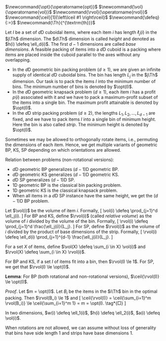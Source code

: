 <span class="invisible">
$\newcommand{\opt}{\operatorname{opt}}$
$\newcommand{\vol}{\operatorname{vol}}$
$\newcommand{\rvol}{\operatorname{rvol}}$
$\newcommand{\ceil}[1]{\left\lceil #1 \right\rceil}$
$\newcommand{\defeq}{:=}$
$\newcommand{\Th}{^{\textrm{th}}}$
</span>

Let $I$ be a set of $d$D cuboidal items, where each item $i$
has length $\ell_j(i)$ in the $j\Th$ dimension.
The $d\Th$ dimension is called *height* and denoted as $h(i) \defeq \ell_d(i)$.
The first $d-1$ dimensions are called *base dimensions*.
A feasible packing of items into a $d$D cuboid is a packing where items are
placed inside the cuboid parallel to the axes without any overlapping.

* In the $d$D geometric bin packing problem ($d \ge 1$),
we are given an infinite supply of identical $d$D cuboidal bins.
The bin has length $L_j$ in the $j\Th$ dimension.
Our task is to pack the items $I$ into the minimum number of bins.
The minimum number of bins is denoted by $\opt(I)$.
* In the $d$D geometric knapsack problem ($d \ge 1$),
each item $i$ has a profit $p(i)$ associated with it
and we have to pack a maximum-profit subset of the items into a single bin.
The maximum profit attainable is denoted by $\opt(I)$.
* In the $d$D strip packing problem ($d \ge 2$),
the lengths $L_1, L_2, \ldots, L_{d-1}$ are fixed,
and we have to pack items $I$ into a single bin of minimum height.
Here the bin is also called *strip*.
The minimum height is denoted by $\opt(I)$.

Sometimes we may be allowed to orthogonally rotate items,
i.e., permuting the dimensions of each item.
Hence, we get multiple variants of geometric BP, KS, SP
depending on which orientations are allowed.

Relation between problems (non-rotational versions):

* $d$D geometric BP generalizes $(d-1)$D geometric BP.
* $d$D geometric KS generalizes $(d-1)$D geometric KS.
* $d$D SP generalizes $(d-1)$D SP.
* 1D geometric BP is the classical bin packing problem.
* 1D geometric KS is the classical knapsack problem.
* When all items in a $d$D SP instance have the same height, we get the $(d-1)$D BP problem.

Let $\vol(i)$ be the volume of item $i$. Formally,
\[ \vol(i) \defeq \prod_{j=1}^d \ell_j(i). \]
For BP and KS, define $\rvol(i)$ (called *relative volume*) as the volume of $i$
divided by the volume of the bin. Formally,
\[ \rvol(i) \defeq \prod_{j=1}^d \frac{\ell_j(i)}{L_j}. \]
For SP, define $\rvol(i)$ as the volume of $i$
divided by the product of base dimensions of the strip. Formally,
\[ \rvol(i) \defeq \ell_d(i) \prod_{j=1}^{d-1} \frac{\ell_j(i)}{L_j}. \]

For a set $X$ of items, define $\vol(X) \defeq \sum_{i \in X} \vol(i)$
and $\rvol(X) \defeq \sum_{i \in X} \rvol(i)$.

For BP and KS, if a set $I$ of items fit into a bin, then $\rvol(I) \le 1$.
For SP, we get that $\rvol(I) \le \opt(I)$.

**Lemma**: For BP (both rotational and non-rotational versions), $\ceil{\rvol(I)} \le \opt(I)$.

*Proof*. Let $m = \opt(I)$.
Let $B_i$ be the items in the $i\Th$ bin in the optimal packing.
Then $\rvol(B_i) \le 1$ and
\[ \ceil{\rvol(I)} = \ceil{\sum_{i=1}^m \rvol(B_i)}
\le \ceil{\sum_{i=1}^m 1} = m = \opt(I). \tag*{□} \]

In two dimensions, $w(i) \defeq \ell_1(i)$, $h(i) \defeq \ell_2(i)$, $a(i) \defeq \vol(i)$.

When rotations are not allowed, we can assume without loss of generality that
bins have side length 1 and strips have base dimensions 1.
